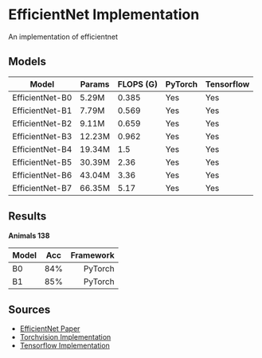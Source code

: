 # EfficientNet Implementation

An implementation of efficientnet

## Models

| Model           | Params | FLOPS (G) | PyTorch | Tensorflow |
|-----------------|--------|-----------|---------|------------|
| EfficientNet-B0 | 5.29M  | 0.385     | Yes     | Yes        |
| EfficientNet-B1 | 7.79M  | 0.569     | Yes     | Yes        |
| EfficientNet-B2 | 9.11M  | 0.659     | Yes     | Yes        |
| EfficientNet-B3 | 12.23M | 0.962     | Yes     | Yes        |
| EfficientNet-B4 | 19.34M | 1.5       | Yes     | Yes        |
| EfficientNet-B5 | 30.39M | 2.36      | Yes     | Yes        |
| EfficientNet-B6 | 43.04M | 3.36      | Yes     | Yes        |
| EfficientNet-B7 | 66.35M | 5.17      | Yes     | Yes        |


## Results

**Animals 138**

| Model | Acc  | Framework |
|:------|------|----------:|
| B0    | 84%  | PyTorch   |
| B1    | 85%  | PyTorch   |

## Sources

- [EfficientNet Paper](https://arxiv.org/pdf/1905.11946.pdf)
- [Torchvision Implementation](https://pytorch.org/vision/main/_modules/torchvision/models/efficientnet.html)
- [Tensorflow Implementation](https://github.com/keras-team/keras/blob/v2.8.0/keras/applications/efficientnet.py)